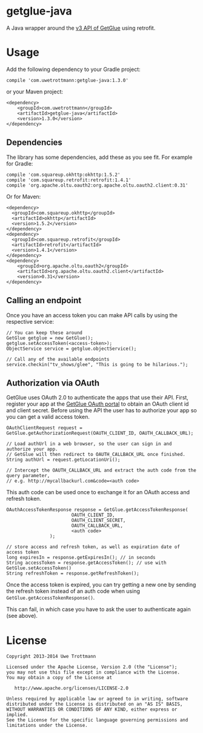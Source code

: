getglue-java
============

A Java wrapper around the [v3 API of GetGlue][1] using retrofit.

Usage
=====
Add the following dependency to your Gradle project:
```
compile 'com.uwetrottmann:getglue-java:1.3.0'
```

or your Maven project:
```
<dependency>
    <groupId>com.uwetrottmann</groupId>
    <artifactId>getglue-java</artifactId>
    <version>1.3.0</version>
</dependency>
```

Dependencies
------------

The library has some dependencies, add these as you see fit. For example for Gradle:
```
compile 'com.squareup.okhttp:okhttp:1.5.2'
compile 'com.squareup.retrofit:retrofit:1.4.1'
compile 'org.apache.oltu.oauth2:org.apache.oltu.oauth2.client:0.31'
```

Or for Maven:
```
<dependency>
  <groupId>com.squareup.okhttp</groupId>
  <artifactId>okhttp</artifactId>
  <version>1.5.2</version>
</dependency>
<dependency>
  <groupId>com.squareup.retrofit</groupId>
  <artifactId>retrofit</artifactId>
  <version>1.4.1</version>
</dependency>
<dependency>
    <groupId>org.apache.oltu.oauth2</groupId>
    <artifactId>org.apache.oltu.oauth2.client</artifactId>
    <version>0.31</version>
</dependency>
```

Calling an endpoint
-------------------
Once you have an access token you can make API calls by using the respective service:
```
// You can keep these around
GetGlue getglue = new GetGlue();
getglue.setAccessToken(<access-token>);
ObjectService service = getglue.objectService();

// Call any of the available endpoints
service.checkin("tv_shows/glee", "This is going to be hilarious.");
```

Authorization via OAuth
-----------------------
GetGlue uses OAuth 2.0 to authenticate the apps that use their API.
First, register your app at the [GetGlue OAuth portal][2] to obtain an OAuth client id and client secret.
Before using the API the user has to authorize your app so you can get a valid access token.
```
OAuthClientRequest request = GetGlue.getAuthorizationRequest(OAUTH_CLIENT_ID, OAUTH_CALLBACK_URL);

// Load authUrl in a web browser, so the user can sign in and authorize your app.
// GetGlue will then redirect to OAUTH_CALLBACK_URL once finished.
String authUrl = request.getLocationUri();

// Intercept the OAUTH_CALLBACK_URL and extract the auth code from the query parameter,
// e.g. http://mycallbackurl.com&code=<auth code>
```

This auth code can be used once to exchange it for an OAuth access and refresh token.
```
OAuthAccessTokenResponse response = GetGlue.getAccessTokenResponse(
                        OAUTH_CLIENT_ID,
                        OAUTH_CLIENT_SECRET,
                        OAUTH_CALLBACK_URL,
                        <auth code>
                );

// store access and refresh token, as well as expiration date of access token
long expiresIn = response.getExpiresIn(); // in seconds
String accessToken = response.getAccessToken(); // use with GetGlue.setAccessToken()
String refreshToken = response.getRefreshToken();
```

Once the access token is expired, you can try getting a new one by sending the refresh token instead
of an auth code when using `GetGlue.getAccessTokenResponse()`.

This can fail, in which case you have to ask the user to authenticate again (see above).

License
=======

    Copyright 2013-2014 Uwe Trottmann

    Licensed under the Apache License, Version 2.0 (the "License");
    you may not use this file except in compliance with the License.
    You may obtain a copy of the License at

       http://www.apache.org/licenses/LICENSE-2.0

    Unless required by applicable law or agreed to in writing, software
    distributed under the License is distributed on an "AS IS" BASIS,
    WITHOUT WARRANTIES OR CONDITIONS OF ANY KIND, either express or implied.
    See the License for the specific language governing permissions and
    limitations under the License.



 [1]: http://developer.getglue.com
 [2]: https://api.getglue.com/oauth2/

